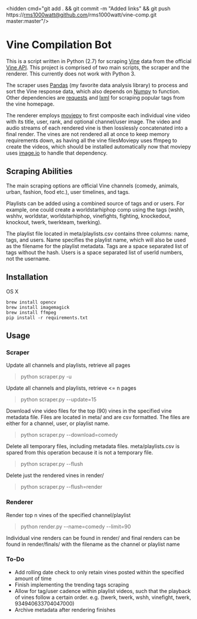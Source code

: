 <hidden cmd="git add . && git commit -m "Added links" && git push https://rms1000watt@github.com/rms1000watt/vine-comp.git master:master"/>
# Vine Compilation Bot
This is a script written in Python (2.7) for scraping [Vine][1] data from the official [Vine API][2].  This project is comprised of two main scripts, the scraper and the renderer.  This currently does not work with Python 3.

The scraper uses [Pandas][3] (my favorite data analysis library) to process and sort the Vine response data, which also depends on [Numpy][6] to function.  Other dependencies are [requests][4] and [lxml][5] for scraping popular tags from the vine homepage.

The renderer employs [moviepy][7] to first composite each individual vine video with its title, user, rank, and optional channel/user image.  The video and audio streams of each rendered vine is then losslessly concatenated into a final render.  The vines are not rendered all at once to keep memory requirements down, as having all the vine filesMoviepy uses ffmpeg to create the videos, which should be installed automatically now that moviepy uses [image.io][8] to handle that dependency.

## Scraping Abilities
The main scraping options are official Vine channels (comedy, animals, urban, fashion, food etc.), user timelines, and tags.  

Playlists can be added using a combined source of tags and or users. For example, one could create a worldstarhiphop comp using the tags (wshh, wshhv, worldstar, worldstarhiphop, vinefights, fighting, knockedout, knockout, twerk, twerkteam, twerking).

The playlist file located in meta/playlists.csv contains three columns: name, tags, and users. Name specifies the playlist name, which will also be used as the filename for the playlist metadata. Tags are a space separated list of tags without the hash.  Users is a space separated list of userId numbers, not the username.

## Installation

OS X 

``` 
brew install opencv
brew install imagemagick
brew install ffmpeg
pip install -r requirements.txt
```

## Usage

### Scraper
Update all channels and playlists, retrieve all pages
> python scraper.py -u

Update all channels and playlists, retrieve <= n pages
> python scraper.py --update=15

Download vine video files for the top (90) vines in the specified vine  metadata file. Files are located in meta/ and are csv formatted.  The files are either for a channel, user, or playlist name.
> python scraper.py --download=comedy

Delete all temporary files, including metadata files. meta/playlists.csv is spared from this operation because it is not a temporary file.
> python scraper.py --flush

Delete just the rendered vines in render/
> python scraper.py --flush=render

### Renderer
Render top n vines of the specified channel/playlist
> python render.py --name=comedy --limit=90

Individual vine renders can be found in render/ and final renders can be found in render/finals/ with the filename as the channel or playlist name

### To-Do
* Add rolling date check to only retain vines posted within the specified amount of time
* Finish implementing the trending tags scraping
* Allow for tag/user cadence within playlist videos, such that the playback of vines follow a certain order. e.g. (twerk, twerk, wshh, vinefight, twerk, 934940633704047000)
* Archive metadata after rendering finishes

[1]: http://vine.co/
[2]: https://github.com/VineAPI/VineAPI/blob/master/endpoints.md
[3]: http://pandas.pydata.org/
[4]: http://docs.python-requests.org/en/latest/
[5]: http://lxml.de/
[6]: http://www.numpy.org/
[7]: https://github.com/Zulko/moviepy
[8]: http://imageio.github.io/